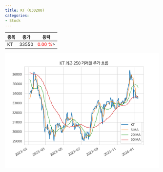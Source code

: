 ```yaml
---
title: KT (030200)
categories:
- Stock
---
```


|종목|종가|등락|
|----|----|----|
|KT|33550|<span style="color: red">0.00 %</span>>|

<!-- more -->

![030200](/assets/images/stock/030200.png)